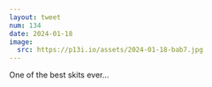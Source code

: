 ```yaml
---
layout: tweet
num: 134
date: 2024-01-18
image:
  src: https://p13i.io/assets/2024-01-18-bab7.jpg
---
```


One of the best skits ever...
